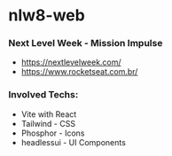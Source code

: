 # nlw8-web
### Next Level Week - Mission Impulse 
- https://nextlevelweek.com/ 
- https://www.rocketseat.com.br/

### Involved Techs:
- Vite with React
- Tailwind - CSS
- Phosphor - Icons
- headlessui - UI Components
